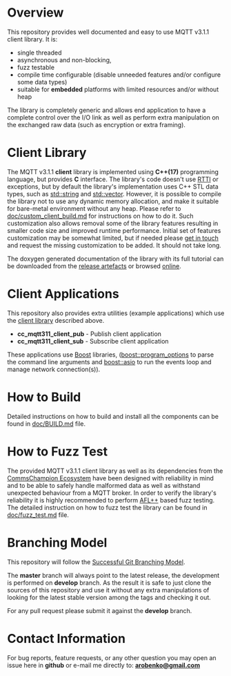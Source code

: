 # Overview
This repository provides well documented and easy to use MQTT v3.1.1 client library.
It is:

- single threaded
- asynchronous and non-blocking,
- fuzz testable
- compile time configurable (disable unneeded features and/or configure some data types)
- suitable for **embedded** platforms with limited resources and/or without heap

The library is completely generic and allows end application to have a complete control
over the I/O link as well as perform extra manipulation on the exchanged
raw data (such as encryption or extra framing).

# Client Library
The MQTT v3.1.1 **client** library is implemented
using **C++(17)** programming language, but provides **C** interface. The library's
code doesn't use [RTTI](https://en.wikipedia.org/wiki/Run-time_type_information)
or exceptions, but by default
the library's implementation uses C++ STL data types, such as
[std::string](http://en.cppreference.com/w/cpp/string/basic_string) and
[std::vector](http://en.cppreference.com/w/cpp/container/vector). However,
it is possible to compile the library not to use any dynamic memory allocation,
and make it suitable for bare-metal environment without any heap. Please
refer to [doc/custom_client_build.md](doc/custom_client_build.md) for instructions on
how to do it. Such customization also allows removal some of the library features
resulting in smaller code size and improved runtime performance. Initial set
of features customization may be somewhat limited, but if needed please
[get in touch](#contact-information) and request the missing customization to be added.
It should not take long.

The doxygen generated documentation of the library with its full tutorial can
be downloaded from the [release artefacts](https://github.com/commschamp/cc.mqtt311.libs/releases) or browsed
[online](https://commschamp.github.io/cc_mqtt311_client_doc).

# Client Applications
This repository also provides extra utilities (example applications) which
use the [client library](#client-library) described above.

* **cc_mqtt311_client_pub** - Publish client application
* **cc_mqtt311_client_sub** - Subscribe client application

These applications use [Boost](https://www.boost.org) libraries,
([boost::program_options](https://www.boost.org/doc/libs/1_83_0/doc/html/program_options.html)
to parse the command line arguments and
[boost::asio](https://www.boost.org/doc/libs/1_83_0/doc/html/boost_asio.html) to run
the events loop and manage network connection(s)).

# How to Build
Detailed instructions on how to build and install all the components can be
found in [doc/BUILD.md](doc/BUILD.md) file.

# How to Fuzz Test
The provided MQTT v3.1.1 client library as well as its dependencies from the
[CommsChampion Ecosystem](https://commschamp.github.io/) have been designed with
reliability in mind and to be able to safely handle malformed data as well as
withstand unexpected behaviour from a MQTT broker. In order to
verify the library's reliability it is highly recommended to perform
[AFL++](https://github.com/AFLplusplus/AFLplusplus) based fuzz testing.
The detailed instruction on how to fuzz test the
library can be found in [doc/fuzz_test.md](doc/fuzz_test.md) file.

# Branching Model
This repository will follow the
[Successful Git Branching Model](http://nvie.com/posts/a-successful-git-branching-model/).

The **master** branch will always point to the latest release, the
development is performed on **develop** branch. As the result it is safe
to just clone the sources of this repository and use it without
any extra manipulations of looking for the latest stable version among the tags and
checking it out.

For any pull request please submit it against the **develop** branch.

# Contact Information
For bug reports, feature requests, or any other question you may open an issue
here in **github** or e-mail me directly to: **arobenko@gmail.com**
